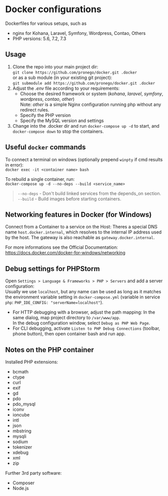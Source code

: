 # Docker configurations

Dockerfiles for various setups, such as
* nginx for Kohana, Laravel, Symfony, Wordpress, Contao, Others
* PHP versions: 5.6, 7.2, 7.3

## Usage

1. Clone the repo into your main project dir:  
    `git clone https://github.com/pronego/docker.git .docker`  
    or as a sub module (in your existing git project):  
    `git submodule add https://github.com/pronego/docker.git .docker`
2. Adjust the *.env* file according to your requirements:
    - Choose the desired framework or system (*kohana*, *laravel*, *symfony*, *wordpress*, *contao*, *other*)  
      Note: *other* is a simple Nginx configuration running php without any redirect rules.
    - Specify the PHP version
    - Specify the MySQL version and settings  
3. Change into the .docker dir and run `docker-compose up -d` to start, and 
   `docker-compose down` to stop the containers.


## Useful `docker` commands

To connect a terminal on windows (optionally prepend `winpty` if cmd results in error):  
`docker exec -it <container name> bash`

To rebuild a single container, run:  
`docker-compose up -d --no-deps --build <service_name>`

> `--no-deps` - Don't build linked services from the depends_on section.  
> `--build` - Build images before starting containers.

## Networking features in Docker (for Windows)
Connect from a Container to a service on the Host:
Theres a special DNS name `host.docker.internal`, which resolves to the internal IP address used by the host.
The gateway is also reachable as `gateway.docker.internal`.

For more informations see the Official Documentation: https://docs.docker.com/docker-for-windows/networking


## Debug settings for PHPStorm
Open `Settings > Language & Frameworks > PHP > Servers` and add a server configuration:\
Usually we use `localhost`, but any name can be used as long as it matches the environment variable setting 
in `docker-compose.yml` (variable in service `php`: `PHP_IDE_CONFIG: "serverName=localhost"`).

- For HTTP debugging with a browser, adjust the path mapping:
  In the same dialog, map project directory to `/var/www/app`.\
  In the debug configuration window, select `Debug as PHP Web Page`.
- For CLI debugging, activate `Listen to PHP Debug Connections` (toolbar, phone button), then open 
  container bash and run app.
  
  
## Notes on the PHP container
Installed PHP extensions:
- bcmath
- ctype
- curl
- exif
- gd
- pdo
- pdo_mysql
- iconv
- ioncube
- intl
- json
- mbstring
- mysqli
- sodium
- tokenizer
- xdebug
- xml
- zip

Further 3rd party software:
- Composer
- Node.js